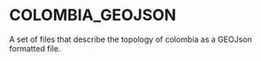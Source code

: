 # COLOMBIA_GEOJSON
A set of files that describe the topology of colombia as a GEOJson formatted file.
